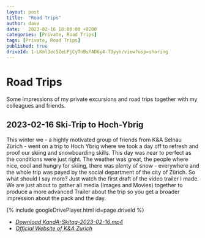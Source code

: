 ```yaml
---
layout: post
title:  "Road Trips"
author: dave
date:   2023-02-16 10:00:00 +0200
categories: [Private, Road Trips]
tags: [Private, Road Trips]
published: true
driveId: 1-LKml3ec5ZeLPjCyTnBsfAD6y4-T3yyn/view?usp=sharing
---
```


# Road Trips
Some impressions of my private excursions and road trips together with my colleagues and friends.

## 2023-02-16 Ski-Trip to Hoch-Ybrig
This winter we - a highly motivated group of friends from K&A Selnau Zürich - went on a trip to Hoch Ybrig where we took a day off to refresh and proof our skiing and snowboarding skills. This day was near to perfect as the conditions were just right. The weather was great, the people where nice, cool and hungry for skiing, there was plenty of snow - everywhere and the whole trip was payed by the social department of the city of Zürich. So what should I say more? Just watch the first draft of the video trailer I made. We are just about to gather all media (Images and Movies) together to produce a more advanced Trailer about the trip so you get a broader impression about the pack and the day.

{% include googleDrivePlayer.html id=page.driveId %}

- [_Download KandA-Skitag-2023-02-16.mp4_](https://kimhauser.ch/downloads/KandA-Skitag-2023-02-16.mp4)
- [_Official Website of K&amp;A Zurich_](https://www.stadt-zuerich.ch/sd/de/index/unterstuetzung/drogen/kontaktundanlaufstellen.html)